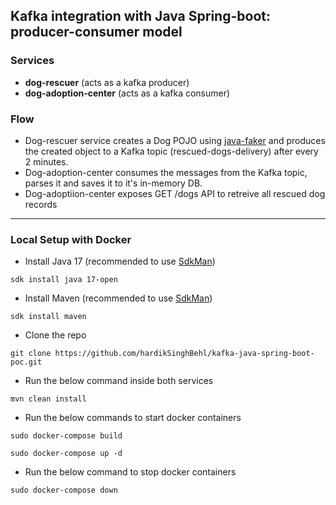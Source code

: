 ## Kafka integration with Java Spring-boot: producer-consumer model
### Services
* **dog-rescuer** (acts as a kafka producer)
* **dog-adoption-center** (acts as a kafka consumer)
### Flow 
* Dog-rescuer service creates a Dog POJO using [java-faker](https://github.com/DiUS/java-faker) and produces the created object to a Kafka topic (rescued-dogs-delivery) after every 2 minutes.
* Dog-adoption-center consumes the messages from the Kafka topic, parses it and saves it to it's in-memory DB.
* Dog-adoptiion-center exposes GET /dogs API to retreive all rescued dog records

---

### Local Setup with Docker
* Install Java 17 (recommended to use [SdkMan](https://sdkman.io))

`sdk install java 17-open`

* Install Maven (recommended to use [SdkMan](https://sdkman.io))

`sdk install maven`
* Clone the repo

`git clone https://github.com/hardikSinghBehl/kafka-java-spring-boot-poc.git`

* Run the below command inside both services

`mvn clean install`

* Run the below commands to start docker containers

`sudo docker-compose build`

`sudo docker-compose up -d`

* Run the below command to stop docker containers

`sudo docker-compose down`
